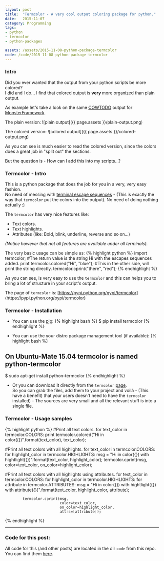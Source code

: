 ```yaml
---
layout: post
title:  "Termcolor - A very cool output coloring package for python."
date:   2015-11-07 
category: Programming
tags: 
- python
- termcolor 
- python-packages

assets: /assets/2015-11-08-python-package-termcolor
code: /code/2015-11-08-python-package-termcolor
---
```


<!-- ######################################################################## -->

### Intro

Did you ever wanted that the output from your python scripts be more colored?   
I did and I do... I find that colored output is __very__ more organized than plain output. 

As example let's take a look on the same 
	[COWTODO](http://www.github.com/amazingcow/COWTODO)
output for
	[MonsterFramework](http://www.github.com/amazingcow/MonsterFramework).

The plain version:
![plain output]({{ page.assets }}/plain-output.png)

The colored version:
![colored output]({{ page.assets }}/colored-output.png)

As you can see is much easier to read the colored version, since the colors 
does a great job in "split out" the sections.   

But the question is - How can I add this into my scripts...?


<!-- ######################################################################## -->

### Termcolor - Intro

This is a python package that does the job for you in a very, very easy fashion.   
No need of messing with [terminal escape sequences]() - (This is exactly the 
way that ```termcolor``` put the colors into the output).
No need of doing nothing actually :) 

The ```termcolor``` has very nice features like:

* Text colors.
* Text highlights.
* Attributes (like: Bold, blink, underline, reverse and so on...)

_(Notice however that not all features are available under all terminals)._


The very basic usage can be simple as:
{% highlight python %}
import termcolor;
#The return value is the string Hi with the escapes sequences added.
print termcolor.colored("Hi", "blue"); 
#This in the other side, will print the string directly.
termcolor.cprint("there", "red");
{% endhighlight %}

As you can see, is very easy to use the ```termcolor``` and this can helps you
to bring a lot of structure in your script's output.

The page of ```termcolor``` is:
[https://pypi.python.org/pypi/termcolor](https://pypi.python.org/pypi/termcolor)


<!-- ######################################################################## -->

### Termcolor - Installation

* You can use the [pip](https://pypi.python.org/pypi/pip):
{% highlight bash %}
$ pip install termcolor
{% endhighlight %}

* You can use the your distro package management tool (if available):
{% highlight bash %}
## On Ubuntu-Mate 15.04 termcolor is named python-termcolor
$ sudo apt-get install python-termcolor
{% endhighlight %}

* Or you can download it directly from the ```termcolor``` 
[page](https://pypi.python.org/pypi/termcolor).   
So you can grab the files, add them to your project and voilà - (This have a benefit)
that your users doesn't need to have the ```termcolor``` installed) - The sources
are very small and all the relevant stuff is into a single file.

<!-- ######################################################################## -->

### Termcolor - Usage samples

{% highlight python %}
#Print all text colors.
for text_color in termcolor.COLORS:
    print termcolor.colored("Hi in color({})".format(text_color), text_color);

#Print all text colors with all highlights.
for text_color in termcolor.COLORS:
    for highlight_color in termcolor.HIGHLIGHTS:
        msg = "Hi in color({}) with hightlight({})".format(text_color, highlight_color);
        termcolor.cprint(msg, color=text_color, on_color=highlight_color);

#Print all text colors with all highlights using attributes.
for text_color in termcolor.COLORS:
    for highlight_color in termcolor.HIGHLIGHTS:
        for attribute in termcolor.ATTRIBUTES:
            msg = "Hi in color({}) with hightlight({}) with attribute({})".format(text_color, highlight_color, attribute);

            termcolor.cprint(msg, 
                             color=text_color, 
                             on_color=highlight_color,
                             attrs=[attribute]);

{% endhighlight %}


<!-- ######################################################################## -->
---

### Code for this post:

All code for this (and other posts) are located in the dir ```code``` from this
repo.    
You can find them 
[here](https://github.com/N2OMatt/n2omatt.github.com/tree/master/code).
